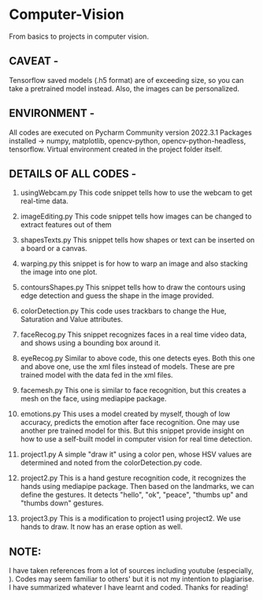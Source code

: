 # Computer-Vision
From basics to projects in computer vision.

## CAVEAT - 
Tensorflow saved models (.h5 format) are of exceeding size, so you can take a pretrained model instead. 
Also, the images can be personalized. 

## ENVIRONMENT - 
All codes are executed on Pycharm Community version 2022.3.1
Packages installed  -> numpy, matplotlib, opencv-python, opencv-python-headless, tensorflow. 
Virtual environment created in the project folder itself.

## DETAILS OF ALL CODES - 
1. usingWebcam.py
This code snippet tells how to use the webcam to get real-time data.

2. imageEditing.py
This code snippet tells how images can be changed to extract features out of them

3. shapesTexts.py
This snippet tells how shapes or text can be inserted on a board or a canvas.

4. warping.py
this snippet is for how to warp an image and also stacking the image into one plot.

5. contoursShapes.py
This snippet tells how to draw the contours using edge detection and guess the shape in the image provided.

6. colorDetection.py
This code uses trackbars to change the Hue, Saturation and Value attributes.

7. faceRecog.py
This snippet recognizes faces in a real time video data, and shows using a bounding box around it.

8. eyeRecog.py
Similar to above code, this one detects eyes. Both this one and above one, use the xml files instead of models. These are pre trained model with the data fed in the xml files.

9. facemesh.py
This one is similar to face recognition, but this creates a mesh on the face, using mediapipe package.

10. emotions.py
This uses a model created by myself, though of low accuracy, predicts the emotion after face recognition. One may use another pre trained model for this. But this snippet provide insight on how to use a self-built model in computer vision for real time detection.

11. project1.py
A simple "draw it" using a color pen, whose HSV values are determined and noted from the colorDetection.py code.

12. project2.py
This is a hand gesture recognition code, it recognizes the hands using mediapipe package. Then based on the landmarks, we can define the gestures. It detects "hello", "ok", "peace", "thumbs up" and "thumbs down" gestures.

13. project3.py
This is a modification to project1 using project2. We use hands to draw. It now has an erase option as well.

## NOTE:
I have taken references from a lot of sources including youtube (especially, ). Codes may seem familiar to others' but it is not my intention to plagiarise. I have summarized whatever I have learnt and coded. 
Thanks for reading!

